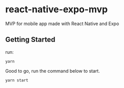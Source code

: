 # react-native-expo-mvp

MVP for mobile app made with React Native and Expo

## Getting Started

run:

```
yarn
```

Good to go, run the command below to start.

```
yarn start
```
